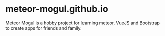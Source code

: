 # meteor-mogul.github.io
Meteor Mogul is a hobby project for learning meteor, VueJS and Bootstrap to create apps for friends and family.
